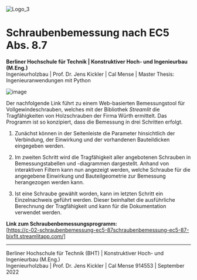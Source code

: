 ![Logo_3](https://user-images.githubusercontent.com/104301991/191497550-89374a19-1686-468f-b351-b216a7b07fea.png)


# Schraubenbemessung nach EC5 Abs. 8.7
**Berliner Hochschule für Technik | Konstruktiver Hoch- und Ingenieurbau (M.Eng.)** <br>
Ingenieurholzbau | Prof. Dr. Jens Kickler | Cal Mense | Master Thesis: Ingenieuranwendungen mit Python <br>

![image](https://user-images.githubusercontent.com/104301991/191498957-3b374ce6-4664-42ab-9612-8fdba420f44d.png)

Der nachfolgende Link führt zu einem Web-basierten Bemessungstool für Vollgewindeschrauben, welches mit der Bibliothek *Streamlit* die Tragfähigkeiten von Holzschrauben der Firma Würth ermittelt. Das Programm ist so konzipiert, dass die Bemessung in drei Schritten erfolgt.

1)	Zunächst können in der Seitenleiste die Parameter hinsichtlich der Verbindung, der Einwirkung und der vorhandenen Bauteildicken eingegeben werden.

2)	Im zweiten Schritt wird die Tragfähigkeit aller angebotenen Schrauben in Bemessungstabellen und -diagrammen dargestellt. Anhand von interaktiven Filtern kann nun angezeigt werden, welche Schraube für die angegebene Einwirkung und Bauteilgeometrie zur Bemessung herangezogen werden kann.

3)	Ist eine Schraube gewählt worden, kann im letzten Schritt ein Einzelnachweis geführt werden. Dieser beinhaltet die ausführliche Berechnung der Tragfähigkeit und kann für die Dokumentation verwendet werden.

**Link zum Schraubenbemessungsprogramm:** <br>
[https://c-02-schraubenbemessung-ec5-87schraubenbemessung-ec5-87-bixfit.streamlitapp.com/]

---
Berliner Hochschule für Technik (BHT) | Konstruktiver Hoch- und Ingenieurbau (M.Eng.) <br>
Ingenieurholzbau | Prof. Dr. Jens Kickler | Cal Mense 914553 | September 2022
